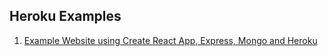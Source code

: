 ## Heroku Examples


1. [Example Website using Create React App, Express, Mongo and Heroku](https://github.com/misteroh10302/heroku-create-react-app)
